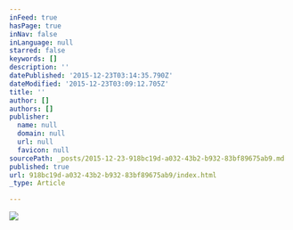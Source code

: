 ```yaml
---
inFeed: true
hasPage: true
inNav: false
inLanguage: null
starred: false
keywords: []
description: ''
datePublished: '2015-12-23T03:14:35.790Z'
dateModified: '2015-12-23T03:09:12.705Z'
title: ''
author: []
authors: []
publisher:
  name: null
  domain: null
  url: null
  favicon: null
sourcePath: _posts/2015-12-23-918bc19d-a032-43b2-b932-83bf89675ab9.md
published: true
url: 918bc19d-a032-43b2-b932-83bf89675ab9/index.html
_type: Article

---
```

![](https://the-grid-user-content.s3-us-west-2.amazonaws.com/864dec16-d040-468e-8563-683dc7b8205d.jpg)